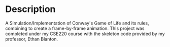 # Description

A Simulation/Implementation of Conway's Game of Life and its rules, combining to create a frame-by-frame animation. This project was completed under my CSE220 course with the skeleton code provided by my professor, Ethan Blanton.
